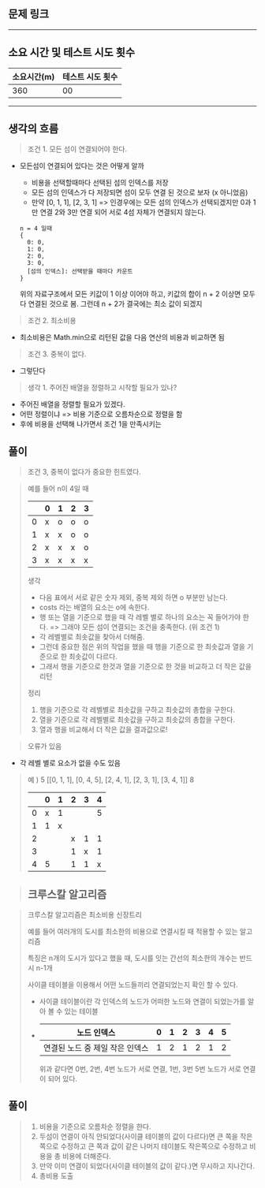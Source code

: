 ## 문제 링크

---

## 소요 시간 및 테스트 시도 횟수

| 소요시간(m) | 테스트 시도 횟수 |
| ----------- | ---------------- |
| 360         | 00               |

---

## 생각의 흐름

> 조건 1. 모든 섬이 연결되어야 한다.

- 모든섬이 연결되어 있다는 것은 어떻게 알까

  - 비용을 선택할때마다 선택된 섬의 인덱스를 저장
  - 모든 섬의 인덱스가 다 저장되면 섬이 모두 연결 된 것으로 보자 (x 아니었음)
  - 만약 [0, 1, 1], [2, 3, 1] => 인경우에는 모든 섬의 인덱스가 선택되겠지만 0과 1만 연결 2와 3만 연결 되어 서로 4섬 자체가 연결되지 않는다.

  ```
  n = 4 일때
  {
    0: 0,
    1: 0,
    2: 0,
    3: 0,
    [섬의 인덱스]: 선택받을 때마다 카운트
  }
  ```

  위의 자료구조에서 모든 키값이 1 이상 이어야 하고, 키값의 합이 n + 2 이상면 모두다 연결된 것으로 봄.
  그런데 n + 2가 결국에는 최소 값이 되겠지

> 조건 2. 최소비용

- 최소비용은 Math.min으로 리턴된 값을 다음 연산의 비용과 비교하면 됨

> 조건 3. 중복이 없다.

- 그렇단다

> 생각 1. 주어진 배열을 정렬하고 시작할 필요가 있나?

- 주어진 배열을 정렬할 필요가 있겠다.
- 어떤 정렬이냐 => 비용 기준으로 오름차순으로 정렬을 함
- 후에 비용을 선택해 나가면서 조건 1을 만족시키는

## 풀이

> 조건 3, 중복이 없다가 중요한 힌트였다.

> 예를 들어 n이 4일 때
>
> |     | 0   | 1   | 2   | 3   |
> | --- | --- | --- | --- | --- |
> | 0   | x   | o   | o   | o   |
> | 1   | x   | x   | o   | o   |
> | 2   | x   | x   | x   | o   |
> | 3   | x   | x   | x   | x   |
>
> 생각
>
> - 다음 표에서 서로 같은 숫자 제외, 중복 제외 하면 o 부분만 남는다.
> - costs 라는 배열의 요소는 o에 속한다.
> - 행 또는 열을 기준으로 했을 때 각 레벨 별로 하나의 요소는 꼭 들어가야 한다. => 그래야 모든 섬이 연결되는 조건을 충족한다. (위 조건 1)
> - 각 레벨별로 최솟값을 찾아서 더해줌.
> - 그런데 중요한 점은 위의 작업을 했을 때 행을 기준으로 한 최솟값과 열을 기준으로 한 최솟값이 다르다.
> - 그래서 행을 기준으로 한것과 열을 기준으로 한 것을 비교하고 더 작은 값을 리턴
>
> 정리
>
> 1. 행을 기준으로 각 레벨별로 최솟값을 구하고 최솟값의 총합을 구한다.
> 2. 열을 기준으로 각 레벨별로 최솟값을 구하고 최솟값의 총합을 구한다.
> 3. 열과 행을 비교해서 더 작은 값을 결과값으로!

> 오류가 있음

- 각 레벨 별로 요소가 없을 수도 있음

> 예 ) 5 [[0, 1, 1], [0, 4, 5], [2, 4, 1], [2, 3, 1], [3, 4, 1]] 8
>
> |     | 0   | 1   | 2   | 3   | 4   |
> | --- | --- | --- | --- | --- | --- |
> | 0   | x   | 1   |     |     | 5   |
> | 1   | 1   | x   |     |     |     |
> | 2   |     |     | x   | 1   | 1   |
> | 3   |     |     | 1   | x   | 1   |
> | 4   | 5   |     | 1   | 1   | x   |

> ## 크루스칼 알고리즘

> 크루스칼 알고리즘은 최소비용 신장트리
>
> 예를 들어 여러개의 도시를 최소한의 비용으로 연결시킬 때 적용할 수 있는 알고리즘
>
> 특징은 n개의 도시가 있다고 했을 때, 도시를 잇는 간선의 최소한의 개수는 반드시 n-1개
>
> 사이클 테이블을 이용해서 어떤 노드들끼리 연결되었는지 확인 할 수 있다.
>
> - 사이클 테이블이란 각 인덱스의 노드가 어떠한 노드와 연결이 되었는가를 알아 볼 수 있는 테이블
> - | 노드 인덱스                     | 0   | 1   | 2   | 3   | 4   | 5   |
>   | ------------------------------- | --- | --- | --- | --- | --- | --- |
>   | 연결된 노드 중 제일 작은 인덱스 | 1   | 2   | 1   | 2   | 1   | 2   |
>
>   위과 같다면 0번, 2번, 4번 노드가 서로 연결, 1번, 3번 5번 노드가 서로 연결이 되어 있다.

## 풀이

> 1. 비용을 기준으로 오름차순 정렬을 한다.
> 2. 두섬이 연결이 아직 안되었다(사이클 테이블의 값이 다르다)면 큰 쪽을 작은 쪽으로 수정하고 큰 쪽과 값이 같은 나머지 테이블도 작은쪽으로 수정하고 비용을 총 비용에 더해준다.
> 3. 만약 이미 연결이 되었다(사이클 테이블의 값이 같다.)면 무시하고 지나간다.
> 4. 총비용 도출
